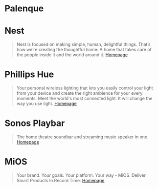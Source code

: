 # Palenque


# Nest

> Nest is focused on making simple, human, delightful things. That’s how we’re creating the thoughtful home: A home that takes care of the people inside it and the world around it. [Homepage](https://nest.com/)

# Phillips Hue

> Your personal wireless lighting that lets you easily control your light from your device and create the right ambience for your every moments. Meet the world's most connected light. It will change the way you use light. [Homepage](http://www2.meethue.com/en-us/)

# Sonos Playbar

> The home theatre soundbar and streaming music speaker in one. [Homepage](http://www.sonos.com/en/shop/playbar.html)


# MiOS

> Your brand. Your goals. Your platform. Your way - MiOS. Deliver Smart Products In Record Time. [Homepage](http://www.mios.com/)
